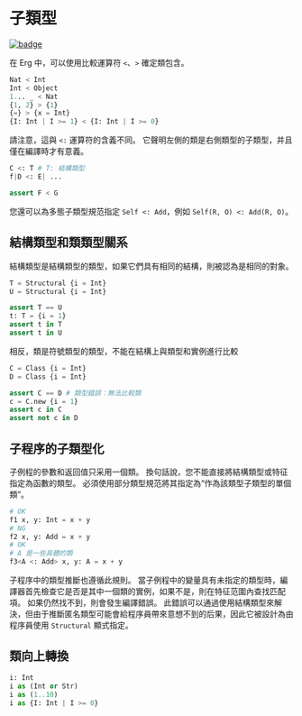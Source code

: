 # 子類型

[![badge](https://img.shields.io/endpoint.svg?url=https%3A%2F%2Fgezf7g7pd5.execute-api.ap-northeast-1.amazonaws.com%2Fdefault%2Fsource_up_to_date%3Fowner%3Derg-lang%26repos%3Derg%26ref%3Dmain%26path%3Ddoc/EN/syntax/type/16_subtyping.md%26commit_hash%3D51de3c9d5a9074241f55c043b9951b384836b258)](https://gezf7g7pd5.execute-api.ap-northeast-1.amazonaws.com/default/source_up_to_date?owner=erg-lang&repos=erg&ref=main&path=doc/EN/syntax/type/16_subtyping.md&commit_hash=51de3c9d5a9074241f55c043b9951b384836b258)

在 Erg 中，可以使用比較運算符 `<`、`>` 確定類包含。

```python
Nat < Int
Int < Object
1... _ < Nat
{1, 2} > {1}
{=} > {x = Int}
{I: Int | I >= 1} < {I: Int | I >= 0}
```

請注意，這與 `<:` 運算符的含義不同。 它聲明左側的類是右側類型的子類型，并且僅在編譯時才有意義。

```python
C <: T # T: 結構類型
f|D <: E| ...

assert F < G
```

您還可以為多態子類型規范指定 `Self <: Add`，例如 `Self(R, O) <: Add(R, O)`。

## 結構類型和類類型關系

結構類型是結構類型的類型，如果它們具有相同的結構，則被認為是相同的對象。

```python
T = Structural {i = Int}
U = Structural {i = Int}

assert T == U
t: T = {i = 1}
assert t in T
assert t in U
```

相反，類是符號類型的類型，不能在結構上與類型和實例進行比較

```python
C = Class {i = Int}
D = Class {i = Int}

assert C == D # 類型錯誤：無法比較類
c = C.new {i = 1}
assert c in C
assert not c in D
```

## 子程序的子類型化

子例程的參數和返回值只采用一個類。
換句話說，您不能直接將結構類型或特征指定為函數的類型。
必須使用部分類型規范將其指定為“作為該類型子類型的單個類”。

```python
# OK
f1 x, y: Int = x + y
# NG
f2 x, y: Add = x + y
# OK
# A 是一些具體的類
f3<A <: Add> x, y: A = x + y
```

子程序中的類型推斷也遵循此規則。 當子例程中的變量具有未指定的類型時，編譯器首先檢查它是否是其中一個類的實例，如果不是，則在特征范圍內查找匹配項。 如果仍然找不到，則會發生編譯錯誤。 此錯誤可以通過使用結構類型來解決，但由于推斷匿名類型可能會給程序員帶來意想不到的后果，因此它被設計為由程序員使用 `Structural` 顯式指定。

## 類向上轉換

```python
i: Int
i as (Int or Str)
i as (1..10)
i as {I: Int | I >= 0}
```
